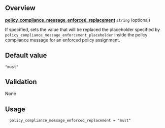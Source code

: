 <!-- markdownlint-disable first-line-h1 -->
## Overview

[**policy_compliance_message_enforced_replacement**](#overview) `string` (optional)

If specified, sets the value that will be replaced the placeholder specified by `policy_compliance_message_enforcement_placeholder` inside the policy compliance message for an enforced policy assignment.

## Default value

`"must"`

## Validation

None

## Usage

```hcl
  policy_compliance_message_enforced_replacement = "must"
```

[//]: # "************************"
[//]: # "INSERT LINK LABELS BELOW"
[//]: # "************************"

